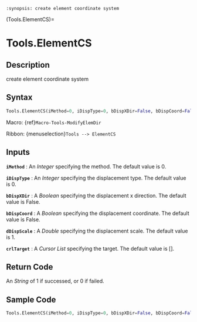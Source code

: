 ```{module} Tools.ElementCS()
:synopsis: create element coordinate system
```

(Tools.ElementCS)=

# Tools.ElementCS

## Description

create element coordinate system

## Syntax

```python
Tools.ElementCS(iMethod=0, iDispType=0, bDispXDir=False, bDispCoord=False, dDispScale=1, crlTarget=[])
```

Macro: {ref}`Macro-Tools-ModifyElemDir`

Ribbon: {menuselection}`Tools --> ElementCS`

## Inputs

**`iMethod`**
: An _Integer_ specifying the method. The default value is 0.

**`iDispType`**
: An _Integer_ specifying the displacement type. The default value is 0.

**`bDispXDir`**
: A _Boolean_ specifying the displacement x direction. The default value is False.

**`bDispCoord`**
: A _Boolean_ specifying the displacement coordinate. The default value is False.

**`dDispScale`**
: A _Double_ specifying the displacement scale. The default value is 1.

**`crlTarget`**
: A _Cursor List_ specifying the target. The default value is [].

## Return Code

An _String_ of 1 if successed, or 0 if failed.

## Sample Code

```python
Tools.ElementCS(iMethod=0, iDispType=0, bDispXDir=False, bDispCoord=False, dDispScale=1, crlTarget=[])
```
